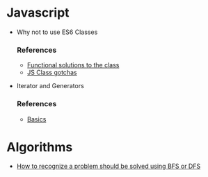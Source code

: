 # Javascript

- Why not to use ES6 Classes

  ### References
  - [Functional solutions to the class](https://medium.com/@araujjohnny/stop-using-javascript-classes-d0b6890ef097)
  - [JS Class gotchas](https://www.toptal.com/javascript/es6-class-chaos-keeps-js-developer-up)
 
- Iterator and Generators

  ### References
  - [Basics](https://developer.mozilla.org/en-US/docs/Web/JavaScript/Guide/Iterators_and_Generators)

# Algorithms

- [How to recognize a problem should be solved using BFS or DFS](https://medium.com/@saverio3107/solving-mazes-with-breadth-first-search-bfs-or-depth-first-search-dfs-ee4d10861288)
